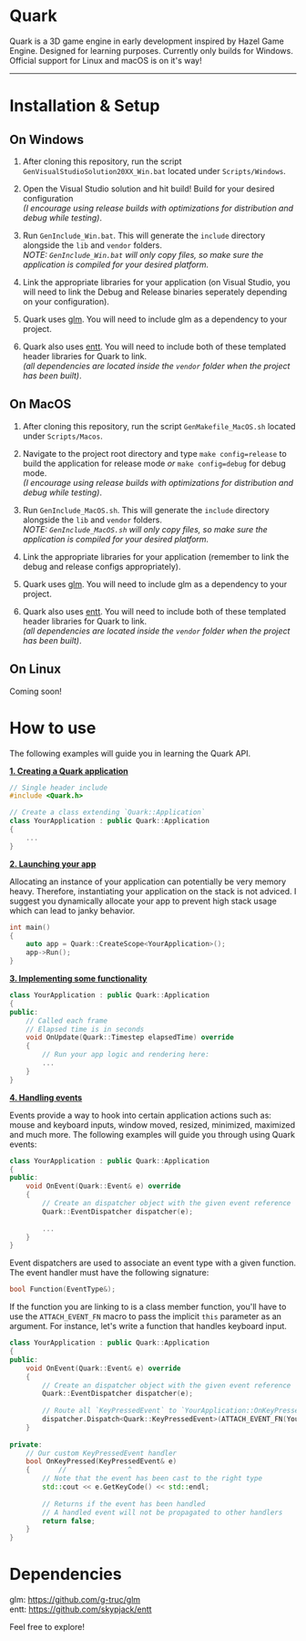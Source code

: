 # Quark

Quark is a 3D game engine in early development inspired by Hazel Game Engine.
Designed for learning purposes.
Currently only builds for Windows.
Official support for Linux and macOS is on it's way!

***

# Installation & Setup

## On Windows

1. After cloning this repository, run the script `GenVisualStudioSolution20XX_Win.bat` located under `Scripts/Windows`.<br />
2. Open the Visual Studio solution and hit build! Build for your desired configuration<br />
	*(I encourage using release builds with optimizations for distribution and debug while testing)*.<br />
3. Run `GenInclude_Win.bat`. This will generate the `include` directory alongside the `lib` and `vendor` folders.<br />
*NOTE: `GenInclude_Win.bat` will only copy files, so make sure the application is compiled for your desired platform.*<br />

4. Link the appropriate libraries for your application (on Visual Studio, you will need to link the Debug and Release binaries seperately depending on your configuration).<br />
5. Quark uses [glm](https://github.com/g-truc/glm). You will need to include glm as a dependency to your project.<br />
6. Quark also uses [entt](https://github.com/skypjack/entt). You will need to include both of these templated header libraries for Quark to link.<br />
	*(all dependencies are located inside the `vendor` folder when the project has been built)*.<br />

## On MacOS

1. After cloning this repository, run the script `GenMakefile_MacOS.sh` located under `Scripts/Macos`.<br />
2. Navigate to the project root directory and type `make config=release` to build the application for release mode *or* `make config=debug` for debug mode.<br />
	*(I encourage using release builds with optimizations for distribution and debug while testing)*.<br />

3. Run `GenInclude_MacOS.sh`. This will generate the `include` directory alongside the `lib` and `vendor` folders.<br />
*NOTE: `GenInclude_MacOS.sh` will only copy files, so make sure the application is compiled for your desired platform.*<br />

4. Link the appropriate libraries for your application (remember to link the debug and release configs appropriately).<br />
5. Quark uses [glm](https://github.com/g-truc/glm). You will need to include glm as a dependency to your project.<br />
6. Quark also uses [entt](https://github.com/skypjack/entt). You will need to include both of these templated header libraries for Quark to link.<br />
	*(all dependencies are located inside the `vendor` folder when the project has been built)*.<br />

## On Linux

Coming soon!

# How to use

The following examples will guide you in learning the Quark API.<br />

<ins>**1. Creating a Quark application**</ins>
```c++
// Single header include
#include <Quark.h>

// Create a class extending `Quark::Application`
class YourApplication : public Quark::Application
{
	...
}
```
	
<ins>**2. Launching your app**</ins>

Allocating an instance of your application can potentially be very memory heavy.
Therefore, instantiating your application on the stack is not adviced.
I suggest you dynamically allocate your app to prevent high stack usage which can lead to janky behavior.

```c++
int main()
{
	auto app = Quark::CreateScope<YourApplication>();
	app->Run();
}
```

<ins>**3. Implementing some functionality**</ins>
```c++
class YourApplication : public Quark::Application
{
public:
	// Called each frame
	// Elapsed time is in seconds
	void OnUpdate(Quark::Timestep elapsedTime) override
	{
		// Run your app logic and rendering here:
		...
	}
}
```

<ins>**4. Handling events**</ins>

Events provide a way to hook into certain application actions such as:
mouse and keyboard inputs, window moved, resized, minimized, maximized and much more.
The following examples will guide you through using Quark events:

```c++
class YourApplication : public Quark::Application
{
public:
	void OnEvent(Quark::Event& e) override
	{
		// Create an dispatcher object with the given event reference
		Quark::EventDispatcher dispatcher(e);
	
		...
	}
}
```

Event dispatchers are used to associate an event type with a given function.
The event handler must have the following signature:<br />
```c++
bool Function(EventType&);
```

If the function you are linking to is a class member function, you'll have to use the `ATTACH_EVENT_FN` macro to pass the implicit `this` parameter as an argument.
For instance, let's write a function that handles keyboard input.

```c++
class YourApplication : public Quark::Application
{
public:
	void OnEvent(Quark::Event& e) override
	{
		// Create an dispatcher object with the given event reference
		Quark::EventDispatcher dispatcher(e);
	
		// Route all `KeyPressedEvent` to `YourApplication::OnKeyPressed`
		dispatcher.Dispatch<Quark::KeyPressedEvent>(ATTACH_EVENT_FN(YourApplication::OnKeyPressed));
	}
	
private:
	// Our custom KeyPressedEvent handler
	bool OnKeyPressed(KeyPressedEvent& e)
	{       //               ^
		// Note that the event has been cast to the right type
		std::cout << e.GetKeyCode() << std::endl;
	
		// Returns if the event has been handled
		// A handled event will not be propagated to other handlers
		return false;
	}
}
```

# Dependencies
glm: https://github.com/g-truc/glm<br />
entt: https://github.com/skypjack/entt<br />

Feel free to explore!
